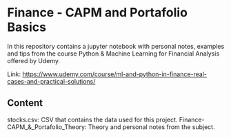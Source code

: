 # Finance - CAPM and Portafolio Basics

In this repository contains a jupyter notebook with personal notes, examples and tips from the course Python & Machine Learning for Financial Analysis offered by Udemy.

Link: https://www.udemy.com/course/ml-and-python-in-finance-real-cases-and-practical-solutions/

## Content
stocks.csv: CSV that contains the data used for this project.
Finance-CAPM_&_Portafolio_Theory: Theory and personal notes from the subject.
